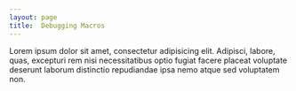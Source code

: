 ```yaml
---
layout: page
title:  Debugging Macros
---
```


Lorem ipsum dolor sit amet, consectetur adipisicing elit. Adipisci, labore, quas, excepturi rem nisi necessitatibus optio fugiat facere placeat voluptate deserunt laborum distinctio repudiandae ipsa nemo atque sed voluptatem non.